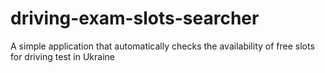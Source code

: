 # driving-exam-slots-searcher
A simple application that automatically checks the availability of free slots for driving test in Ukraine

